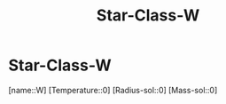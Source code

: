 ﻿---
title: "Star-Class-W"
type: StarClass
SpocWebEntityId: 28186
isDeleted: false
isReadOnly: false
confidential: public
tags:
- astro/StarClass

---

# Star-Class-W

[name::W]
[Temperature::0]
[Radius-sol::0]
[Mass-sol::0]


